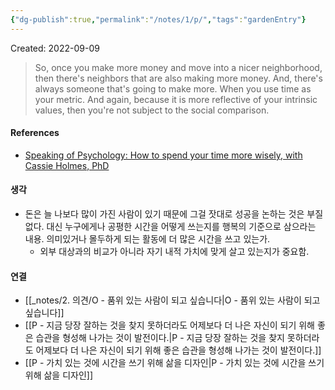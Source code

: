 ```yaml
---
{"dg-publish":true,"permalink":"/notes/1/p/","tags":"gardenEntry"}
---
```



Created: 2022-09-09

>So, once you make more money and move into a nicer neighborhood, then there's neighbors that are also making more money. And, there's always someone that's going to make more. When you use time as your metric. And again, because it is more reflective of your intrinsic values, then you're not subject to the social comparison.

#### References
- [Speaking of Psychology: How to spend your time more wisely, with Cassie Holmes, PhD](https://www.apa.org/news/podcasts/speaking-of-psychology/time#:~:text=So%2C%20once%20you,the%20social%20comparison.)

#### 생각
- 돈은 늘 나보다 많이 가진 사람이 있기 때문에 그걸 잣대로 성공을 논하는 것은 부질 없다. 대신 누구에게나 공평한 시간을 어떻게 쓰는지를 행복의 기준으로 삼으라는 내용. 의미있거나 몰두하게 되는 활동에 더 많은 시간을 쓰고 있는가. 
    - 외부 대상과의 비교가 아니라 자기 내적 가치에 맞게 살고 있는지가 중요함.

#### 연결
- [[_notes/2. 의견/O - 품위 있는 사람이 되고 싶습니다\|O - 품위 있는 사람이 되고 싶습니다]]
- [[P - 지금 당장 잘하는 것을 찾지 못하더라도 어제보다 더 나은 자신이 되기 위해 좋은 습관을 형성해 나가는 것이 발전이다.\|P - 지금 당장 잘하는 것을 찾지 못하더라도 어제보다 더 나은 자신이 되기 위해 좋은 습관을 형성해 나가는 것이 발전이다.]]
- [[P - 가치 있는 것에 시간을 쓰기 위해 삶을 디자인\|P - 가치 있는 것에 시간을 쓰기 위해 삶을 디자인]]